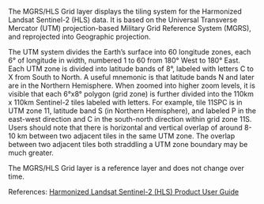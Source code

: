 The MGRS/HLS Grid layer displays the tiling system for the Harmonized Landsat Sentinel-2 (HLS) data. It is based on the Universal Transverse Mercator (UTM) projection-based Military Grid Reference System (MGRS), and reprojected into Geographic projection.

The UTM system divides the Earth’s surface into 60 longitude zones, each 6° of longitude in width, numbered 1 to 60 from 180° West to 180° East. Each UTM zone is divided into latitude bands of 8°, labeled with letters C to X from South to North. A useful mnemonic is that latitude bands N and later are in the Northern Hemisphere. When zoomed into higher zoom levels, it is visible that each 6°x8° polygon (grid zone) is further divided into the 110km x 110km Sentinel-2 tiles labeled with letters. For example, tile 11SPC is in UTM zone 11, latitude band S (in Northern Hemisphere), and labeled P in the east-west direction and C in the south-north direction within grid zone 11S. Users should note that there is horizontal and vertical overlap of around 8-10 km between two adjacent tiles in the same UTM zone. The overlap between two adjacent tiles both straddling a UTM zone boundary may be much greater.

The MGRS/HLS Grid layer is a reference layer and does not change over time.

References: [Harmonized Landsat Sentinel-2 (HLS) Product User Guide](https://lpdaac.usgs.gov/documents/1326/HLS_User_Guide_V2.pdf)
